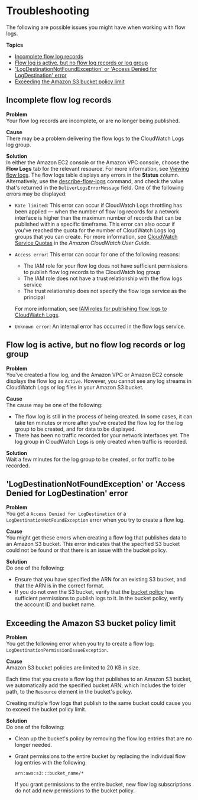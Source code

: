 # Troubleshooting<a name="flow-logs-troubleshooting"></a>

The following are possible issues you might have when working with flow logs\.

**Topics**
+ [Incomplete flow log records](#flow-logs-troubleshooting-incomplete-records)
+ [Flow log is active, but no flow log records or log group](#flow-logs-troubleshooting-no-log-group)
+ ['LogDestinationNotFoundException' or 'Access Denied for LogDestination' error](#flow-logs-troubleshooting-not-found)
+ [Exceeding the Amazon S3 bucket policy limit](#flow-logs-troubleshooting-policy-limit)

## Incomplete flow log records<a name="flow-logs-troubleshooting-incomplete-records"></a>

**Problem**  
Your flow log records are incomplete, or are no longer being published\.

**Cause**  
There may be a problem delivering the flow logs to the CloudWatch Logs log group\.

**Solution**  
In either the Amazon EC2 console or the Amazon VPC console, choose the **Flow Logs** tab for the relevant resource\. For more information, see [Viewing flow logs](working-with-flow-logs.md#view-flow-logs)\. The flow logs table displays any errors in the **Status** column\. Alternatively, use the [describe\-flow\-logs](https://docs.aws.amazon.com/cli/latest/reference/ec2/describe-flow-logs.html) command, and check the value that's returned in the `DeliverLogsErrorMessage` field\. One of the following errors may be displayed:
+ `Rate limited`: This error can occur if CloudWatch Logs throttling has been applied — when the number of flow log records for a network interface is higher than the maximum number of records that can be published within a specific timeframe\. This error can also occur if you've reached the quota for the number of CloudWatch Logs log groups that you can create\. For more information, see [CloudWatch Service Quotas](https://docs.aws.amazon.com/AmazonCloudWatch/latest/DeveloperGuide/cloudwatch_limits.html) in the *Amazon CloudWatch User Guide*\.
+ `Access error`: This error can occur for one of the following reasons:
  + The IAM role for your flow log does not have sufficient permissions to publish flow log records to the CloudWatch log group
  + The IAM role does not have a trust relationship with the flow logs service
  + The trust relationship does not specify the flow logs service as the principal

  For more information, see [IAM roles for publishing flow logs to CloudWatch Logs](flow-logs-cwl.md#flow-logs-iam)\.
+ `Unknown error`: An internal error has occurred in the flow logs service\. 

## Flow log is active, but no flow log records or log group<a name="flow-logs-troubleshooting-no-log-group"></a>

**Problem**  
You've created a flow log, and the Amazon VPC or Amazon EC2 console displays the flow log as `Active`\. However, you cannot see any log streams in CloudWatch Logs or log files in your Amazon S3 bucket\. 

**Cause**  
The cause may be one of the following:
+ The flow log is still in the process of being created\. In some cases, it can take ten minutes or more after you've created the flow log for the log group to be created, and for data to be displayed\.
+ There has been no traffic recorded for your network interfaces yet\. The log group in CloudWatch Logs is only created when traffic is recorded\.

**Solution**  
Wait a few minutes for the log group to be created, or for traffic to be recorded\.

## 'LogDestinationNotFoundException' or 'Access Denied for LogDestination' error<a name="flow-logs-troubleshooting-not-found"></a>

**Problem**  
You get a `Access Denied for LogDestination` or a `LogDestinationNotFoundException` error when you try to create a flow log\.

**Cause**  
You might get these errors when creating a flow log that publishes data to an Amazon S3 bucket\. This error indicates that the specified S3 bucket could not be found or that there is an issue with the bucket policy\.

**Solution**  
Do one of the following: 
+ Ensure that you have specified the ARN for an existing S3 bucket, and that the ARN is in the correct format\.
+ If you do not own the S3 bucket, verify that the [bucket policy](flow-logs-s3.md#flow-logs-s3-permissions) has sufficient permissions to publish logs to it\. In the bucket policy, verify the account ID and bucket name\. 

## Exceeding the Amazon S3 bucket policy limit<a name="flow-logs-troubleshooting-policy-limit"></a>

**Problem**  
You get the following error when you try to create a flow log: `LogDestinationPermissionIssueException`\.

**Cause**  
Amazon S3 bucket policies are limited to 20 KB in size\.

Each time that you create a flow log that publishes to an Amazon S3 bucket, we automatically add the specified bucket ARN, which includes the folder path, to the `Resource` element in the bucket's policy\.

Creating multiple flow logs that publish to the same bucket could cause you to exceed the bucket policy limit\. 

**Solution**  
Do one of the following:
+ Clean up the bucket's policy by removing the flow log entries that are no longer needed\.
+ Grant permissions to the entire bucket by replacing the individual flow log entries with the following\.

  ```
  arn:aws:s3:::bucket_name/*
  ```

  If you grant permissions to the entire bucket, new flow log subscriptions do not add new permissions to the bucket policy\.